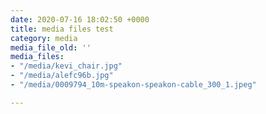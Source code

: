 ```yaml
---
date: 2020-07-16 18:02:50 +0000
title: media files test
category: media
media_file_old: ''
media_files:
- "/media/kevi_chair.jpg"
- "/media/alefc96b.jpg"
- "/media/0009794_10m-speakon-speakon-cable_300_1.jpeg"

---
```

